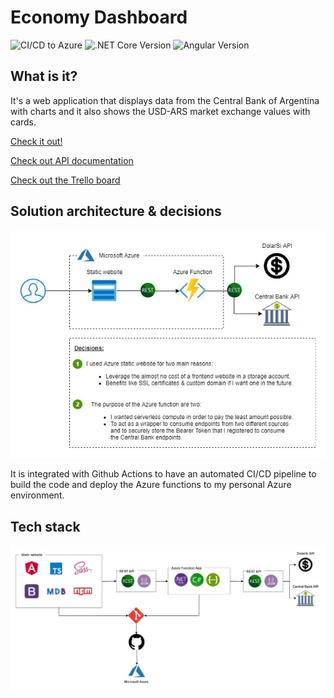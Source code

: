 # Economy Dashboard
![CI/CD to Azure](https://github.com/TomasRS/economy-dashboard/workflows/CI/CD%20to%20Azure/badge.svg)
![.NET Core Version](https://img.shields.io/badge/.NET%20Core-v3.1-blue)
![Angular Version](https://img.shields.io/badge/Angular-v9.1.9-blue)

## What is it?
It's a web application that displays data from the Central Bank of Argentina with charts and it also shows the USD-ARS market exchange values with cards.

[Check it out!](https://economydashboard.z13.web.core.windows.net/)

[Check out API documentation](https://dashboardsargentina.azurewebsites.net/api/swagger)

[Check out the Trello board](https://trello.com/b/oS1XoqTg/economy-dashboard-app-mvp-1)


## Solution architecture & decisions
![Architecture Diagram](/architecture-tecnology-diagrams/architecture_diagram.jpg?raw=true "Architecture Diagram")

It is integrated with Github Actions to have an automated CI/CD pipeline to build the code and deploy the Azure functions to my personal Azure environment.

## Tech stack
![Architecture Diagram](/architecture-tecnology-diagrams/stack.jpg?raw=true "Stack")
